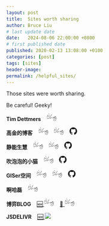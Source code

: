 ```yaml
---
layout: post
title:  Sites worth sharing
author: Bruce Liu
# last update date
date:   2024-08-06 22:00:00 +0800
# first published date
published: 2020-02-13 13:08:00 +0100
categories: [post]
tags: [sites]
header-image: 
permalink: /helpful_sites/
---
```

Those sites were worth sharing.
<!--the above is the excerpt-->
<!--more-->
<!--the following is the text-->
Be careful! Geeky!

<b>Tim Dettmers</b>
	&nbsp;&nbsp;
	[<img src="/assets/pics/blog_35by27.png" height="20">](https://timdettmers.com)

<b>高金的博客</b>
	&nbsp;&nbsp;
	[<img src="/assets/pics/blog_35by27.png" height="20">](https://jin10086.github.io)
	&nbsp;&nbsp;
	[<img src="/assets/pics/blog_35by27.png" height="20">](https://igaojin.me/)
	&nbsp;&nbsp;
	[<img src="/assets/pics/github_marker_32px.png" height="20">](https://github.com/jin10086)

<b>静能生慧</b> 
	&nbsp;&nbsp;
	[<img src="/assets/pics/blog_35by27.png" height="20">](https://wsxq2.github.io)
	&nbsp;&nbsp;
	[<img src="/assets/pics/blog_35by27.png" height="20">](https://wsxq2.55555.io/)
	&nbsp;&nbsp;
	[<img src="/assets/pics/github_marker_32px.png" height="20">](https://github.com/wsxq2)

<b>吹泡泡的小猫</b>
	&nbsp;&nbsp;
	[<img src="/assets/pics/blog_35by27.png" height="20">](https://blog.csdn.net/orbit)
	&nbsp;&nbsp;
	[<img src="/assets/pics/github_marker_32px.png" height="20">](https://github.com/inte2000)

<b>GISer空间</b> 
	&nbsp;&nbsp;
	[<img src="/assets/pics/blog_35by27.png" height="20">](https://huanglii.github.io)
	&nbsp;&nbsp;
	[<img src="/assets/pics/blog_35by27.png" height="20">](https://giser.xyz/)
	&nbsp;&nbsp;
	[<img src="/assets/pics/github_marker_32px.png" height="20">](https://github.com/huanglii)

<b>啊哈磊</b>
	&nbsp;&nbsp;
	[<img src="/assets/pics/blog_35by27.png" height="20">](https://blog.51cto.com/ahalei)

<b>博弈BLOG</b> 
	&nbsp;&nbsp;
	[ 🆕 <img src="/assets/pics/blog_35by27.png" height="20">](https://retire50blog.wang)
	&nbsp;&nbsp;
	[ 🛑 <img src="/assets/pics/blog_35by27.png" height="20">](https://blog1.jyzzj.online)

<b>JSDELIVR</b> 
	&nbsp;&nbsp;
	[ 🆕 <img src="https://www.jsdelivr.com/assets/195d6b8d39a78fb24d8acef7d0ed4c80365e4a9f/img/jsdelivr-horizontal-regular.svg" height="20">](https://www.jsdelivr.com)